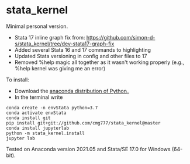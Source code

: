 # stata_kernel

Minimal personal version.
- Stata 17 inline graph fix from: https://github.com/simon-d-s/stata_kernel/tree/dev-stata17-graph-fix
- Added several Stata 16 and 17 commands to highlighting
- Updated Stata versioning in config and other files to 17
- Removed %help magic all together as it wasn't working properly (e.g., %help kernel was giving me an error)

To install:

- Download the [anaconda distribution of Python](https://www.anaconda.com/products/individual)_
- In the terminal write 

```
conda create -n envStata python=3.7
conda activate envStata
conda install git
pip install git+git://github.com/cmg777/stata_kernel@master
conda install jupyterlab
python -m stata_kernel.install
jupyter lab
```
Tested on Anaconda version 2021.05 and Stata/SE 17.0 for Windows (64-bit).


